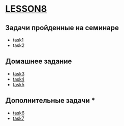 # [LESSON8](https://github.com/KulSlavOn/C-seminars-lessons/tree/main/lesson8)

## Задачи пройденные на семинаре


* task1
* task2


## Домашнее задание

* [task3](https://github.com/KulSlavOn/C-seminars-lessons/tree/main/lesson8/task3)
* [task4](https://github.com/KulSlavOn/C-seminars-lessons/tree/main/lesson8/task4)
* [task5](https://github.com/KulSlavOn/C-seminars-lessons/tree/main/lesson8/task5)

## Дополнительные задачи *

* [task6](https://github.com/KulSlavOn/C-seminars-lessons/tree/main/lesson8/task6)
* [task7](https://github.com/KulSlavOn/C-seminars-lessons/tree/main/lesson8/task7)